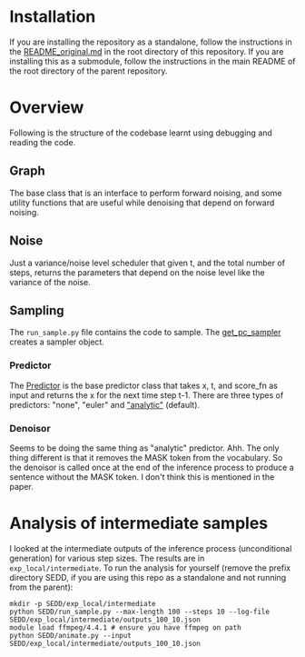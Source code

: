 
# Installation
If you are installing the repository as a standalone, follow the instructions in the [README_original.md](README_original.md) in the root directory of this repository.
If you are installing this as a submodule, follow the instructions in the main README of the root directory of the parent repository.


# Overview

Following is the structure of the codebase learnt using debugging and reading the code.

## Graph

The base class that is an interface to perform forward noising, and some utility functions that are useful while denoising that depend on forward noising.

## Noise
Just a variance/noise level scheduler that given t, and the total number of steps, returns the parameters that depend on the noise level like the variance of the noise.  


## Sampling

The `run_sample.py` file contains the code to sample. 
The [get_pc_sampler](https://github.com/dhruvdcoder/Score-Entropy-Discrete-Diffusion/blob/0605786da5ccb5747545e26d66fdf477187598b6/sampling.py#L122) creates a sampler object.

### Predictor
The [Predictor](https://github.com/dhruvdcoder/Score-Entropy-Discrete-Diffusion/blob/0605786da5ccb5747545e26d66fdf477187598b6/sampling.py#L38) is the base predictor class that takes x, t, and score_fn as input and returns the x for the next time step t-1. There are three types of predictors: "none", "euler"  and ["analytic"](https://github.com/dhruvdcoder/Score-Entropy-Discrete-Diffusion/blob/0605786da5ccb5747545e26d66fdf477187598b6/sampling.py#L78) (default).


### Denoisor
Seems to be doing the same thing as "analytic" predictor. Ahh. The only thing different is that it removes the MASK token from the vocabulary.
So the denoisor is called once at the end of the inference process to produce a sentence without the MASK token. I don't think this is mentioned in the paper.



# Analysis of intermediate samples

I looked at the intermediate outputs of the inference process (unconditional generation) for various step sizes. The results are in `exp_local/intermediate`.
To run the analysis for yourself (remove the prefix directory SEDD, if you are using this repo as a standalone and not running from the parent):
```
mkdir -p SEDD/exp_local/intermediate
python SEDD/run_sample.py --max-length 100 --steps 10 --log-file SEDD/exp_local/intermediate/outputs_100_10.json
module load ffmpeg/4.4.1 # ensure you have ffmpeg on path
python SEDD/animate.py --input SEDD/exp_local/intermediate/outputs_100_10.json
```